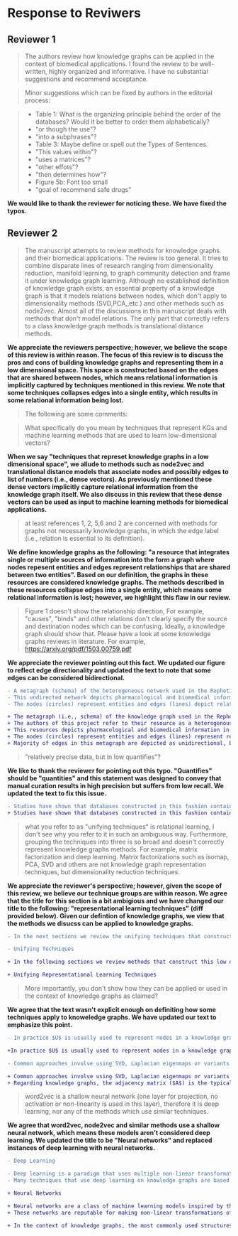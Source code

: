 # Response to Reviwers

## Reviewer 1

>The authors review how knowledge graphs can be applied in the context of biomedical applications. I found the review to be well-written, highly organized and informative. I have no substantial suggestions and recommend acceptance.

>Minor suggestions which can be fixed by authors in the editorial process:

> - Table 1: What is the organizing principle behind the order of the databases? Would it be better to order them alphabetically?
> - "or though the use"?
> - "into a subphrases"?
> - Table 3: Maybe define or spell out the Types of Sentences.
> - "This values within"?
> - "uses a matrices"?
> - "other effots"?
> - "then determines how"?
> - Figure 5b: Font too small
> - "goal of recommend safe drugs"

**We would like to thank the reviewer for noticing these. We have fixed the typos.**

## Reviewer 2

>The manuscript attempts to review methods for knowledge graphs and their biomedical applications. 
>The review is too general. 
>It tries to combine disparate lines of research ranging from dimensionality reduction, manifold learning, to graph community detection and frame it under knowledge graph learning. 
>Although no established definition of knowledge graph exists, an essential property of a knowledge graph is that it models relations between nodes, which don't apply to dimensionality methods (SVD,PCA,,etc.) and other methods such as node2vec. 
>Almost all of the discussions in this manuscript deals with methods that don't model relations. 
>The only part that correctly refers to a class knowledge graph methods is translational distance methods.  

**We appreciate the reviewers perspective; however, we believe the scope of this review is within reason.
The focus of this review is to discuss the pros and cons of building knowledge graphs and representing them in a low dimensional space.
This space is constructed based on the edges that are shared between nodes, which means relational information is implicitly captured by techniques mentioned in this review.
We note that some techniques collapses edges into a single entity, which results in some relational information being lost.**

>The following are some comments: 

>What specifically do you mean by techniques that represent KGs and machine learning methods that are used to learn low-dimensional vectors?

**When we say "techniques that represet knowledge graphs in a low dimensional space", we allude to methods such as node2vec and translational distance models that associate nodes and possibly edges to list of numbers (i.e., dense vectors).
As previously mentioned these dense vectors implicitly capture relational information from the knowledge graph itself.
We also discuss in this review that these dense vectors can be used as input to machine learning methods for biomedical applications.**

>at least references 1, 2, 5,6 and 2 are concerned with methods for graphs not necessarily knowledge graphs, in which the edge label (i.e., relation is essential to its definition).

**We define knowledge graphs as the following: "a resource that integrates single or multiple sources of information into the form a graph where nodes repesent entities and edges represent relationships that are shared between two entities".
Based on our definition, the graphs in these resources are considered knowledge graphs.
The methods described in these resources collapse edges into a single entity, which means some relational information is lost; however, we highlight this flaw in our review.**

>Figure 1 doesn't show the relationship direction, For example, "causes", "binds" and other relations don't clearly specify the source and destination nodes which can be confusing.
>Ideally, a knowledge graph should show that. 
>Please have a look at some knowledge graphs reviews in literature. 
>For example, https://arxiv.org/pdf/1503.00759.pdf 

**We appreciate the reviewer pointing out this fact.
We updated our figure to reflect edge directionality and updated the text to note that some edges can be considered bidirectional.**

```diff
- A metagraph (schema) of the heterogeneous network used in the Rephetio project [..].
- This undirected network depicts pharmacological and biomedical information.
- The nodes (circles) represent entities and edges (lines) depict relational information between two entities.

+ The metagraph (i.e., schema) of the knowledge graph used in the Rephetio project [..].
+ The authors of this project refer to their resource as a heterogenous network (i.e., hetnet); however, we consider a hetnet to be synonymous to our definition of a knowledge graph.
+ This resources depicts pharmacological and biomedical information in the form of nodes and edges. 
+ The nodes (circles) represent entities and edges (lines) represent relationships that are shared between two entities.
+ Majority of edges in this metagraph are depicted as unidirectional, but some relationships can be considered bidirectional.
```

>"relatively precise data, but in low quantifies"?

**We like to thank the reviewer for pointing out this typo.
"Quantifies" should be "quantities" and this statement was designed to convey that manual curation results in high precision but suffers from low recall.
We updated the text to fix this issue.**

```diff
- Studies have shown that databases constructed in this fashion contain relatively precise data, but in low quantifies 
+ Studies have shown that databases constructed in this fashion contain relatively precise data but the recall is low
```

>what you refer to as "unifying techniques" is relational learning, I don't see why you refer to it in such an ambiguous way. 
>Furthermore, grouping the techniques into three is so broad and doesn't correctly represent knowledge graphs methods. 
>For example, matrix factorization and deep learning. 
>Matrix factorizations such as isomap, PCA, SVD and others are not knowledge graph representation techniques, but dimensionality reduction techniques.

**We appreciate the reviewer's perspective; however, given the scope of this review, we believe our technique groups are within reason.
We agree that the title for this section is a bit ambigious and we have changed our title to the following: "representational learning techniques" (diff provided below).
Given our defintion of knowledge graphs, we view that the methods we disucss can be applied to knowledge graphs.**

```diff
- In the next sections we review the unifying techniques that construct this low dimensional space and unifying applications that use this space to solve biomedical problems.

- Unifying Techniques

+ In the following sections we review methods that construct this low dimensional space (Unifying Representational Learning Techniques) and discuss applications that use this space to solve biomedical problems (Unifying Applications).

+ Unifying Representational Learning Techniques
```

> More importantly, you don't show how they can be applied or used in the context of knowledge graphs as claimed?

**We agree that the text wasn't explicit enough on definiting how some techniques apply to knoweledge graphs. 
We have updated our text to emphasize this point.**

```diff
- In practice $U$ is usually used to represent nodes in a knowledge graph, but $V^{T}$ can also be used [..;..].

+In practice $U$ is usually used to represent nodes in a knowledge graph and can be used as input for machine learning classifiers to perform tasks such as link prediction or node classification [@doi:10.1093/bioinformatics/btz718]; however,$V^{T}$ can also be used [..;..].
```

```diff
- Common approaches involve using SVD, Laplacian eigenmaps or variants of the two to construct low dimensional representations.

+ Common approaches involve using SVD, Laplacian eigenmaps or variants of the two to decompose matrices into smaller rectangular forms.
+ Regarding knowledge graphs, the adjacency matrix ($A$) is the typical matrix that gets decomposed, but the laplacian matrix ($L=D-A$) can be used as well.
```

>word2vec is a shallow neural network (one layer for projection, no activation or non-linearity is used in this layer), therefore it is deep learning, nor any of the methods which use similar techniques.

**We agree that word2vec, node2vec and similar methods use a shallow neural network, which means these models aren't considered deep learning.
We updated the title to be "Neural networks" and replaced instances of deep learning with neural networks.**

```diff
- Deep Learning

- Deep learning is a paradigm that uses multiple non-linear transformations to map high dimensional data into a low dimensional space.
- Many techniques that use deep learning on knowledge graphs are based on word2vec [..;..], a set of approaches that are widely used for natural language processing.

+ Neural Networks

+ Neural networks are a class of machine learning models inspired by the concept of biological neural networks [..].
+ These networks are reputable for making non-linear transformations of high dimensional data to solve classification and regression problems [..].

+ In the context of knowledge graphs, the most commonly used structures are based on word2vec [..;..].
```
